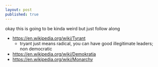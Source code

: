 ```yaml
---
layout: post
published: true
---
```



okay this is going to be kinda weird but just follow along

- <https://en.wikipedia.org/wiki/Tyrant>
  - tryant just means radical, you can have good illegitimate leaders; non democratic
- <https://en.wikipedia.org/wiki/Demokratia>
- <https://en.wikipedia.org/wiki/Monarchy>

